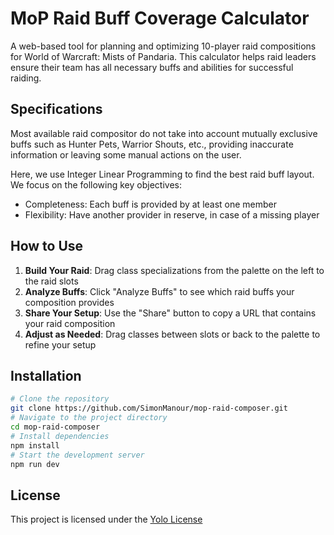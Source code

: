 # MoP Raid Buff Coverage Calculator
A web-based tool for planning and optimizing 10-player raid compositions for 
World of Warcraft: Mists of Pandaria. This calculator helps raid leaders ensure their 
team has all necessary buffs and abilities for successful raiding.

## Specifications
Most available raid compositor do not take into account mutually exclusive buffs 
such as Hunter Pets, Warrior Shouts, etc., providing inaccurate information or leaving
some manual actions on the user.  

Here, we use Integer Linear Programming to find the best raid buff layout. We focus on the following
key objectives:
- Completeness: Each buff is provided by at least one member
- Flexibility: Have another provider in reserve, in case of a missing player

## How to Use

1. **Build Your Raid**: Drag class specializations from the palette on the left to the raid slots
2. **Analyze Buffs**: Click "Analyze Buffs" to see which raid buffs your composition provides
3. **Share Your Setup**: Use the "Share" button to copy a URL that contains your raid composition
4. **Adjust as Needed**: Drag classes between slots or back to the palette to refine your setup

## Installation

```bash
# Clone the repository
git clone https://github.com/SimonManour/mop-raid-composer.git
# Navigate to the project directory
cd mop-raid-composer
# Install dependencies
npm install
# Start the development server
npm run dev
```

## License
This project is licensed under the [Yolo License](https://github.com/pjreddie/darknet/blob/master/LICENSE)
